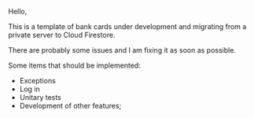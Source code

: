 Hello,

This is a template of bank cards under development and migrating from a private server to Cloud Firestore.

There are probably some issues and I am fixing it as soon as possible.

Some items that should be implemented:
- Exceptions
- Log in
- Unitary tests
- Development of other features;

